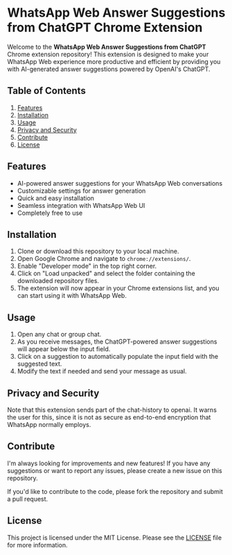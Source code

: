 # WhatsApp Web Answer Suggestions from ChatGPT Chrome Extension

Welcome to the **WhatsApp Web Answer Suggestions from ChatGPT** Chrome extension repository! This extension is designed
to make your WhatsApp Web experience more productive and efficient by providing you with AI-generated answer suggestions
powered by OpenAI's ChatGPT.

## Table of Contents

1. [Features](#features)
2. [Installation](#installation)
3. [Usage](#usage)
4. [Privacy and Security](#privacy-and-security)
5. [Contribute](#contribute)
6. [License](#license)

## Features

- AI-powered answer suggestions for your WhatsApp Web conversations
- Customizable settings for answer generation
- Quick and easy installation
- Seamless integration with WhatsApp Web UI
- Completely free to use

## Installation

1. Clone or download this repository to your local machine.
2. Open Google Chrome and navigate to `chrome://extensions/`.
3. Enable "Developer mode" in the top right corner.
4. Click on "Load unpacked" and select the folder containing the downloaded repository files.
5. The extension will now appear in your Chrome extensions list, and you can start using it with WhatsApp Web.

## Usage

1. Open any chat or group chat.
2. As you receive messages, the ChatGPT-powered answer suggestions will appear below the input field.
3. Click on a suggestion to automatically populate the input field with the suggested text.
4. Modify the text if needed and send your message as usual.

## Privacy and Security

Note that this extension sends part of the chat-history to openai.
It warns the user for this, since it is not as secure as end-to-end encryption that WhatsApp normally employs.

## Contribute

I'm always looking for improvements and new features! If you have any suggestions or want to report any issues, please
create a new issue on this repository.

If you'd like to contribute to the code, please fork the repository and submit a pull request.

## License

This project is licensed under the MIT License. Please see the [LICENSE](LICENSE) file for more information.
